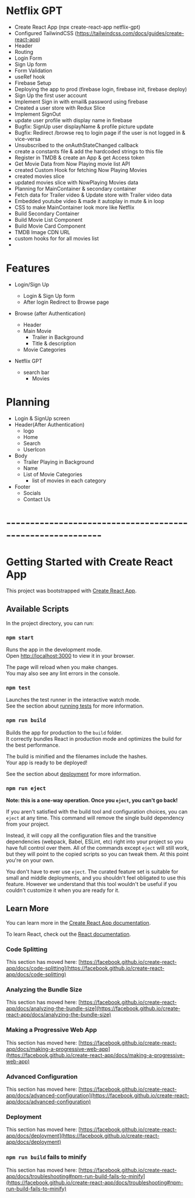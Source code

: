 # Netflix GPT
- Create React App (npx create-react-app netflix-gpt)
- Configured TailwindCSS (https://tailwindcss.com/docs/guides/create-react-app)
- Header
- Routing
- Login Form
- Sign Up form
- Form Validation
- useRef hook
- Firebase Setup
- Deploying the app to prod (firebase login, firebase init, firebase deploy)
- Sign Up the first user account
- Implement Sign in with email& password using firebase
- Created a user store with Redux Slice
- Implement SignOut
- update user profile with display name in firebase
- Bugfix: SignUp user displayName & profile picture update
- Bugfix: Redirect /browse req to login page if the user is not logged in & vice-versa
- Unsubscribed to the onAuthStateChanged callback
- create a constants file & add the hardcoded strings to this file
- Register in TMDB  & create an App & get Access token
- Get Movie Data from Now Playing movie list API
- created Custom Hook for fetching Now Playing Movies 
- created movies slice
- updated movies slice with NowPlaying Movies data
- Planning for MainContainer & secondary container
- Fetch data for Trailer video & Update store with Trailer video data
- Embedded youtube video & made it autoplay in mute & in loop
- CSS to make MainContainer look more like Netflix
- Build Secondary Container
- Build Movie List Component
- Build Movie Card Component
- TMDB Image CDN URL
- custom hooks for for all movies list
- 
 
# Features
- Login/Sign Up 
  - Login & Sign Up form
  - After login Redirect to Browse page
- Browse (after Authentication)
  - Header
  - Main Movie
    - Trailer in Background
    - Title & description
  - Movie Categories

- Netflix GPT
  - search bar 
    - Movies

# Planning
- Login & SignUp screen
- Header(After Authentication)
  - logo
  - Home
  - Search 
  - UserIcon
- Body
  - Trailer Playing in Background
  - Name
  - List of Movie Categories
     - list of movies in each category
- Footer
  - Socials
  - Contact Us
# ----------------------------------------------------------
# Getting Started with Create React App

This project was bootstrapped with [Create React App](https://github.com/facebook/create-react-app).

## Available Scripts

In the project directory, you can run:

### `npm start`

Runs the app in the development mode.\
Open [http://localhost:3000](http://localhost:3000) to view it in your browser.

The page will reload when you make changes.\
You may also see any lint errors in the console.

### `npm test`

Launches the test runner in the interactive watch mode.\
See the section about [running tests](https://facebook.github.io/create-react-app/docs/running-tests) for more information.

### `npm run build`

Builds the app for production to the `build` folder.\
It correctly bundles React in production mode and optimizes the build for the best performance.

The build is minified and the filenames include the hashes.\
Your app is ready to be deployed!

See the section about [deployment](https://facebook.github.io/create-react-app/docs/deployment) for more information.

### `npm run eject`

**Note: this is a one-way operation. Once you `eject`, you can't go back!**

If you aren't satisfied with the build tool and configuration choices, you can `eject` at any time. This command will remove the single build dependency from your project.

Instead, it will copy all the configuration files and the transitive dependencies (webpack, Babel, ESLint, etc) right into your project so you have full control over them. All of the commands except `eject` will still work, but they will point to the copied scripts so you can tweak them. At this point you're on your own.

You don't have to ever use `eject`. The curated feature set is suitable for small and middle deployments, and you shouldn't feel obligated to use this feature. However we understand that this tool wouldn't be useful if you couldn't customize it when you are ready for it.

## Learn More

You can learn more in the [Create React App documentation](https://facebook.github.io/create-react-app/docs/getting-started).

To learn React, check out the [React documentation](https://reactjs.org/).

### Code Splitting

This section has moved here: [https://facebook.github.io/create-react-app/docs/code-splitting](https://facebook.github.io/create-react-app/docs/code-splitting)

### Analyzing the Bundle Size

This section has moved here: [https://facebook.github.io/create-react-app/docs/analyzing-the-bundle-size](https://facebook.github.io/create-react-app/docs/analyzing-the-bundle-size)

### Making a Progressive Web App

This section has moved here: [https://facebook.github.io/create-react-app/docs/making-a-progressive-web-app](https://facebook.github.io/create-react-app/docs/making-a-progressive-web-app)

### Advanced Configuration

This section has moved here: [https://facebook.github.io/create-react-app/docs/advanced-configuration](https://facebook.github.io/create-react-app/docs/advanced-configuration)

### Deployment

This section has moved here: [https://facebook.github.io/create-react-app/docs/deployment](https://facebook.github.io/create-react-app/docs/deployment)

### `npm run build` fails to minify

This section has moved here: [https://facebook.github.io/create-react-app/docs/troubleshooting#npm-run-build-fails-to-minify](https://facebook.github.io/create-react-app/docs/troubleshooting#npm-run-build-fails-to-minify)
